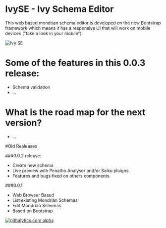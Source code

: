 IvySE - Ivy Schema Editor
=========================
This web based mondrian schema editor is developed on the new Bootstrap framework which means it has a responsive UI that will work on mobile devices (“take a look in your mobile”).

![Ivy SE](https://raw.githubusercontent.com/ivylabs/ivy-se/master/static/custom/img/IvySE.png)

Some of the features in this 0.0.3 release:
===========================================

* Schema validation
* ...



What is the road map for the next version?
==========================================

* ...



#Old Realeases

###0.0.2 release:


* Create new schema
* Live preview with Penatho Analyser and/or Saiku pluigns
* Features and bugs fixed on others components



###0.0.1


* Web Browser Based
* List existing Mondrian Schemas
* Edit Mondrian Schemas
* Based on Bootstrap



[![githalytics.com alpha](https://cruel-carlota.pagodabox.com/91f052df1377658712b4667d61e7a88b "githalytics.com")](http://githalytics.com/ivylabs/IvySE)
